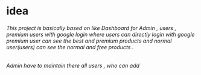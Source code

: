 # idea
###### This project is basically based on like  Dashboard for Admin , users , premium users with google login where users can directly login with google premium user can see the best and premium  products and normal user(users) can see the normal and free products . 
###### Admin have to maintain there all users , who can add 

